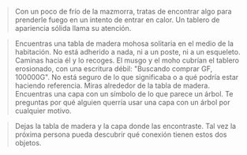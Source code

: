 > Con un poco de frío de la mazmorra, tratas de encontrar algo para prenderle fuego en un intento de entrar en calor.  Un tablero de apariencia sólida llama su atención.
  
 >Encuentras una tabla de madera mohosa solitaria en el medio de la habitación.  No está adherido a nada, ni a un poste, ni a un esqueleto.  Caminas hacia él y lo recoges.  El musgo y el moho cubrían el tablero erosionado, con una escritura débil: "Buscando comprar GF, 100000G".  No está seguro de lo que significaba o a qué podría estar haciendo referencia.  Miras alrededor de la tabla de madera.  Encuentras una capa con un símbolo de lo que parece un árbol.  Te preguntas por qué alguien querría usar una capa con un árbol por cualquier motivo.
  
 >Dejas la tabla de madera y la capa donde las encontraste.  Tal vez la próxima persona pueda descubrir qué conexión tienen estos dos objetos.
